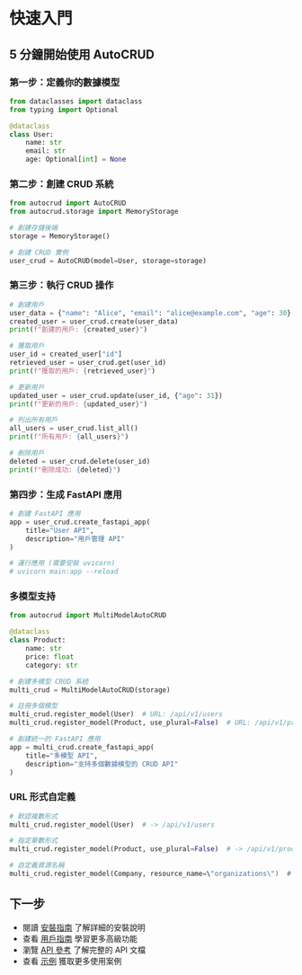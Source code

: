 # 快速入門

## 5 分鐘開始使用 AutoCRUD

### 第一步：定義你的數據模型

```python
from dataclasses import dataclass
from typing import Optional

@dataclass
class User:
    name: str
    email: str
    age: Optional[int] = None
```

### 第二步：創建 CRUD 系統

```python
from autocrud import AutoCRUD
from autocrud.storage import MemoryStorage

# 創建存儲後端
storage = MemoryStorage()

# 創建 CRUD 實例
user_crud = AutoCRUD(model=User, storage=storage)
```

### 第三步：執行 CRUD 操作

```python
# 創建用戶
user_data = {"name": "Alice", "email": "alice@example.com", "age": 30}
created_user = user_crud.create(user_data)
print(f"創建的用戶: {created_user}")

# 獲取用戶
user_id = created_user["id"]
retrieved_user = user_crud.get(user_id)
print(f"獲取的用戶: {retrieved_user}")

# 更新用戶
updated_user = user_crud.update(user_id, {"age": 31})
print(f"更新的用戶: {updated_user}")

# 列出所有用戶
all_users = user_crud.list_all()
print(f"所有用戶: {all_users}")

# 刪除用戶
deleted = user_crud.delete(user_id)
print(f"刪除成功: {deleted}")
```

### 第四步：生成 FastAPI 應用

```python
# 創建 FastAPI 應用
app = user_crud.create_fastapi_app(
    title="User API",
    description="用戶管理 API"
)

# 運行應用 (需要安裝 uvicorn)
# uvicorn main:app --reload
```

### 多模型支持

```python
from autocrud import MultiModelAutoCRUD

@dataclass
class Product:
    name: str
    price: float
    category: str

# 創建多模型 CRUD 系統
multi_crud = MultiModelAutoCRUD(storage)

# 註冊多個模型
multi_crud.register_model(User)  # URL: /api/v1/users
multi_crud.register_model(Product, use_plural=False)  # URL: /api/v1/product

# 創建統一的 FastAPI 應用
app = multi_crud.create_fastapi_app(
    title="多模型 API",
    description="支持多個數據模型的 CRUD API"
)
```

### URL 形式自定義

```python
# 默認複數形式
multi_crud.register_model(User)  # -> /api/v1/users

# 指定單數形式
multi_crud.register_model(Product, use_plural=False)  # -> /api/v1/product

# 自定義資源名稱
multi_crud.register_model(Company, resource_name=\"organizations\")  # -> /api/v1/organizations
```

## 下一步

- 閱讀 [安裝指南](installation.md) 了解詳細的安裝說明
- 查看 [用戶指南](user_guide.md) 學習更多高級功能
- 瀏覽 [API 參考](api_reference.md) 了解完整的 API 文檔
- 查看 [示例](examples.md) 獲取更多使用案例
